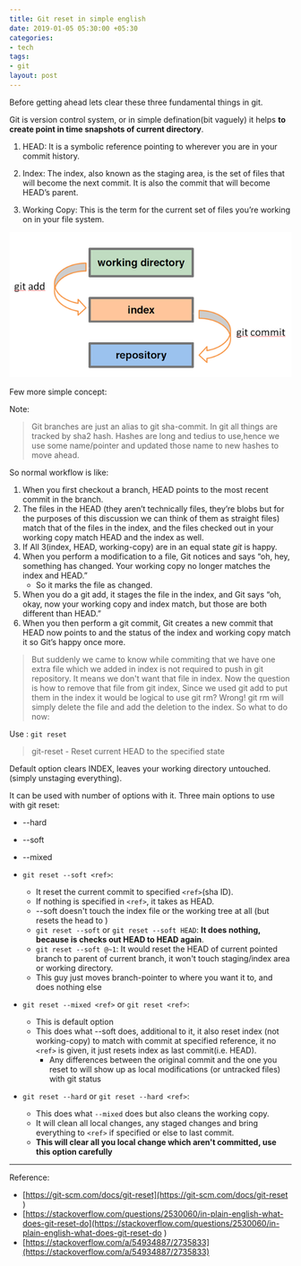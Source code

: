 ```yaml
---
title: Git reset in simple english
date: 2019-01-05 05:30:00 +05:30
categories:
- tech
tags:
- git
layout: post
---
```


Before getting ahead lets clear these three fundamental things in git.

Git is version control system, or in simple defination(bit vaguely) it helps **to create point in time snapshots of current directory**.

1. HEAD: It is a symbolic reference pointing to wherever you are in your commit history.

2. Index: The index, also known as the staging area, is the set of files that will become the next commit. It is also the commit that will become HEAD’s parent.

3. Working Copy: This is the term for the current set of files you’re working on in your file system.


![git-working-directory](/static/img/tech/git-reset/git-working-directory.png)

Few more simple concept:

Note:
>  Git branches are just an alias to git sha-commit. In git all things are tracked by sha2 hash. Hashes are long and tedius to use,hence we use some name/pointer and updated those name to new hashes to move ahead.


So normal workflow is like:

1. When you first checkout a branch, HEAD points to the most recent commit in the branch. 
2. The files in the HEAD (they aren’t technically files, they’re blobs but for the purposes of this discussion we can think of them as straight files) match that of the files in the index, and the files checked out in your working copy match HEAD and the index as well.
3. If All 3(index, HEAD, working-copy) are in an equal state _git_ is happy.
4. When you perform a modification to a file, Git notices and says “oh, hey, something has changed. Your working copy no longer matches the index and HEAD.” 
    * So it marks the file as changed.
5. When you do a git add, it stages the file in the index, and Git says “oh, okay, now your working copy and index match, but those are both different than HEAD.”
6. When you then perform a git commit, Git creates a new commit that HEAD now points to and the status of the index and working copy match it so Git’s happy once more.


> But suddenly we came to know while commiting that we have one extra file which we added in index is not required to push in git repository. It means we don't want that file in index. Now the question is how to remove that file from git index, Since we used git add to put them in the index it would be logical to use git rm? Wrong! git rm will simply delete the file and add the deletion to the index. So what to do now:

Use : `git reset`

> git-reset - Reset current HEAD to the specified state

Default option clears INDEX, leaves your working directory untouched. (simply unstaging everything).

It can be used with number of options with it. Three main options to use with git reset: 
* --hard
* --soft 
* --mixed

* `git reset --soft <ref>`:
    * It reset the current commit to specified `<ref>`(sha ID).
    * If nothing is specified in `<ref>`, it takes as HEAD.
    * --soft doesn't touch the index file or the working tree at all (but resets the head to <commit>)
    * `git reset --soft` or `git reset --soft HEAD`: **It does nothing, because is checks out HEAD to HEAD again**.
    * `git reset --soft @~1`: It would reset the HEAD of current pointed branch to parent of current branch, it won't touch staging/index area or working directory.
    * This guy just moves branch-pointer to where you want it to, and does nothing else


* `git reset --mixed <ref>` or `git reset <ref>`: 
    * This is default option
    * This does what --soft does, additional to it, it also reset index (not working-copy) to match with commit at specified reference, it no `<ref>` is given, it just resets index as last commit(i.e. HEAD).
        *  Any differences between the original commit and the one you reset to will show up as local modifications (or untracked files) with git status


* `git reset --hard` or `git reset --hard <ref>`: 
    * This does what `--mixed` does but also cleans the working copy.
    * It will clean all local changes, any staged changes and bring everything to `<ref>` if specified or else to last commit.
    * **This will clear all you local change which aren't committed, use this option carefully**

---

Reference:
* [https://git-scm.com/docs/git-reset](https://git-scm.com/docs/git-reset
)
* [https://stackoverflow.com/questions/2530060/in-plain-english-what-does-git-reset-do](https://stackoverflow.com/questions/2530060/in-plain-english-what-does-git-reset-do
)
* [https://stackoverflow.com/a/54934887/2735833](https://stackoverflow.com/a/54934887/2735833)

